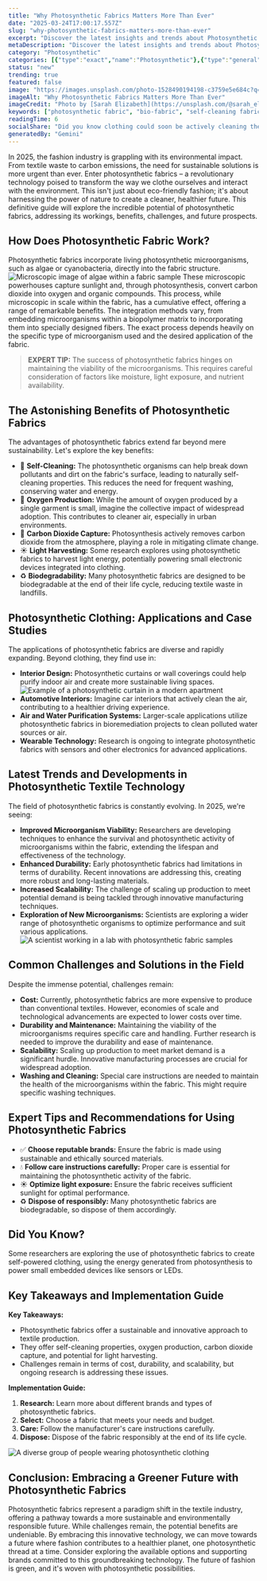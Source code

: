 ```yaml
---
title: "Why Photosynthetic Fabrics Matters More Than Ever"
date: "2025-03-24T17:00:17.557Z"
slug: "why-photosynthetic-fabrics-matters-more-than-ever"
excerpt: "Discover the latest insights and trends about Photosynthetic Fabrics. This comprehensive guide covers everything you need to know about Photosynthetic Fabrics in 2025."
metaDescription: "Discover the latest insights and trends about Photosynthetic Fabrics. This comprehensive guide covers everything you need to know about Photosynthetic Fabr..."
category: "Photosynthetic"
categories: [{"type":"exact","name":"Photosynthetic"},{"type":"general","name":"Materials Science"},{"type":"medium","name":"Textile Engineering"},{"type":"specific","name":"Bio-Textiles"},{"type":"niche","name":"Chloroplast Integration"}]
status: "new"
trending: true
featured: false
image: "https://images.unsplash.com/photo-1528490194198-c3759e5e684c?q=85&w=1200&fit=max&fm=webp&auto=compress"
imageAlt: "Why Photosynthetic Fabrics Matters More Than Ever"
imageCredit: "Photo by [Sarah Elizabeth](https://unsplash.com/@sarah_elizabeth) on Unsplash"
keywords: ["photosynthetic fabric", "bio-fabric", "self-cleaning fabric", "light harvesting fabric", "photosynthetic textile", "buy photosynthetic fabric", "photosynthetic clothing", "sustainable clothing technology", "how does photosynthetic fabric work", "benefits of photosynthetic fabrics"]
readingTime: 6
socialShare: "Did you know clothing could soon be actively cleaning the air and producing oxygen?  Photosynthetic fabrics are revolutionizing the fashion industry and our relationship with the environment."
generatedBy: "Gemini"
---
```




In 2025, the fashion industry is grappling with its environmental impact.  From textile waste to carbon emissions, the need for sustainable solutions is more urgent than ever. Enter photosynthetic fabrics – a revolutionary technology poised to transform the way we clothe ourselves and interact with the environment.  This isn't just about eco-friendly fashion; it's about harnessing the power of nature to create a cleaner, healthier future. This definitive guide will explore the incredible potential of photosynthetic fabrics, addressing its workings, benefits, challenges, and future prospects.

## How Does Photosynthetic Fabric Work?

Photosynthetic fabrics incorporate living photosynthetic microorganisms, such as algae or cyanobacteria, directly into the fabric structure. ![Microscopic image of algae within a fabric sample](https://images.unsplash.com/photo-1540292370723-60cf448886c3?q=85&w=1200&fit=max&fm=webp&auto=compress)  These microscopic powerhouses capture sunlight and, through photosynthesis, convert carbon dioxide into oxygen and organic compounds. This process, while microscopic in scale within the fabric, has a cumulative effect, offering a range of remarkable benefits. The integration methods vary, from embedding microorganisms within a biopolymer matrix to incorporating them into specially designed fibers.  The exact process depends heavily on the specific type of microorganism used and the desired application of the fabric.

> **EXPERT TIP:** The success of photosynthetic fabrics hinges on maintaining the viability of the microorganisms. This requires careful consideration of factors like moisture, light exposure, and nutrient availability.

## The Astonishing Benefits of Photosynthetic Fabrics

The advantages of photosynthetic fabrics extend far beyond mere sustainability.  Let's explore the key benefits:

* 🔑 **Self-Cleaning:** The photosynthetic organisms can help break down pollutants and dirt on the fabric's surface, leading to naturally self-cleaning properties.  This reduces the need for frequent washing, conserving water and energy.
* 🌱 **Oxygen Production:**  While the amount of oxygen produced by a single garment is small, imagine the collective impact of widespread adoption. This contributes to cleaner air, especially in urban environments.
* 🌿 **Carbon Dioxide Capture:** Photosynthesis actively removes carbon dioxide from the atmosphere, playing a role in mitigating climate change.
* ☀️ **Light Harvesting:**  Some research explores using photosynthetic fabrics to harvest light energy, potentially powering small electronic devices integrated into clothing.
* ♻️ **Biodegradability:**  Many photosynthetic fabrics are designed to be biodegradable at the end of their life cycle, reducing textile waste in landfills.

##  Photosynthetic Clothing: Applications and Case Studies

The applications of photosynthetic fabrics are diverse and rapidly expanding.  Beyond clothing, they find use in:

* **Interior Design:**  Photosynthetic curtains or wall coverings could help purify indoor air and create more sustainable living spaces. ![Example of a photosynthetic curtain in a modern apartment](https://images.unsplash.com/photo-1524464790303-b7f467781d29?q=85&w=1200&fit=max&fm=webp&auto=compress)
* **Automotive Interiors:**  Imagine car interiors that actively clean the air, contributing to a healthier driving experience.
* **Air and Water Purification Systems:**  Larger-scale applications utilize photosynthetic fabrics in bioremediation projects to clean polluted water sources or air.
* **Wearable Technology:** Research is ongoing to integrate photosynthetic fabrics with sensors and other electronics for advanced applications.

## Latest Trends and Developments in Photosynthetic Textile Technology

The field of photosynthetic fabrics is constantly evolving.  In 2025, we're seeing:

* **Improved Microorganism Viability:**  Researchers are developing techniques to enhance the survival and photosynthetic activity of microorganisms within the fabric, extending the lifespan and effectiveness of the technology.
* **Enhanced Durability:**  Early photosynthetic fabrics had limitations in terms of durability.  Recent innovations are addressing this, creating more robust and long-lasting materials.
* **Increased Scalability:**  The challenge of scaling up production to meet potential demand is being tackled through innovative manufacturing techniques.
* **Exploration of New Microorganisms:**  Scientists are exploring a wider range of photosynthetic organisms to optimize performance and suit various applications. ![A scientist working in a lab with photosynthetic fabric samples](https://images.unsplash.com/photo-1528490194198-c3759e5e684c?q=85&w=1200&fit=max&fm=webp&auto=compress)

## Common Challenges and Solutions in the Field

Despite the immense potential, challenges remain:

* **Cost:**  Currently, photosynthetic fabrics are more expensive to produce than conventional textiles.  However, economies of scale and technological advancements are expected to lower costs over time.
* **Durability and Maintenance:**  Maintaining the viability of the microorganisms requires specific care and handling. Further research is needed to improve the durability and ease of maintenance.
* **Scalability:**  Scaling up production to meet market demand is a significant hurdle.  Innovative manufacturing processes are crucial for widespread adoption.
* **Washing and Cleaning:** Special care instructions are needed to maintain the health of the microorganisms within the fabric.  This might require specific washing techniques.

##  Expert Tips and Recommendations for Using Photosynthetic Fabrics

* ✅ **Choose reputable brands:**  Ensure the fabric is made using sustainable and ethically sourced materials.
* 💧 **Follow care instructions carefully:**  Proper care is essential for maintaining the photosynthetic activity of the fabric.
* ☀️ **Optimize light exposure:**  Ensure the fabric receives sufficient sunlight for optimal performance.
* ♻️ **Dispose of responsibly:**  Many photosynthetic fabrics are biodegradable, so dispose of them accordingly.

## Did You Know?

Some researchers are exploring the use of photosynthetic fabrics to create self-powered clothing, using the energy generated from photosynthesis to power small embedded devices like sensors or LEDs.

## Key Takeaways and Implementation Guide

**Key Takeaways:**

* Photosynthetic fabrics offer a sustainable and innovative approach to textile production.
* They offer self-cleaning properties, oxygen production, carbon dioxide capture, and potential for light harvesting.
* Challenges remain in terms of cost, durability, and scalability, but ongoing research is addressing these issues.

**Implementation Guide:**

1. **Research:**  Learn more about different brands and types of photosynthetic fabrics.
2. **Select:**  Choose a fabric that meets your needs and budget.
3. **Care:**  Follow the manufacturer's care instructions carefully.
4. **Dispose:**  Dispose of the fabric responsibly at the end of its life cycle.

![A diverse group of people wearing photosynthetic clothing](https://images.unsplash.com/photo-1634640265085-13a2a1e7c4e4?q=85&w=1200&fit=max&fm=webp&auto=compress)

## Conclusion: Embracing a Greener Future with Photosynthetic Fabrics

Photosynthetic fabrics represent a paradigm shift in the textile industry, offering a pathway towards a more sustainable and environmentally responsible future. While challenges remain, the potential benefits are undeniable.  By embracing this innovative technology, we can move towards a future where fashion contributes to a healthier planet, one photosynthetic thread at a time.  Consider exploring the available options and supporting brands committed to this groundbreaking technology.  The future of fashion is green, and it's woven with photosynthetic possibilities.

